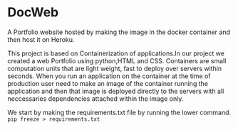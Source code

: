 # DocWeb
A Portfolio website hosted by making the image in the docker container and then host it on Heroku.


This project is based on Containerization of applications.In our project we created a web Portfolio using python,HTML and CSS. Containers are small computation units that are light weight, fast to deploy over servers within seconds. When you run an application on the container at the time of production user need to make an image of the container running the application and then that image is deployed directly to the servers with all neccessaries dependencies attached within the image only.

We start by making the requirements.txt file by running the lower command.
```pip freeze > requirements.txt```

